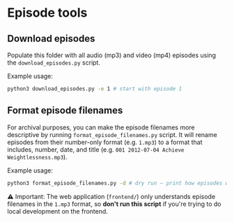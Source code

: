 # Episode tools

## Download episodes

Populate this folder with all audio (mp3) and video (mp4) episodes using the `download_episodes.py` script.

Example usage: 
```bash
python3 download_episodes.py -e 1 # start with episode 1
```

## Format episode filenames

For archival purposes, you can make the episode filenames more descriptive by running `format_episode_filenames.py` script. It will rename episodes from their number-only format (e.g. `1.mp3`) to a format that includes, number, date, and title (e.g. `001 2012-07-04 Achieve Weightlessness.mp3`).

Example usage:
```bash
python3 format_episode_filenames.py -d # dry run – print how episodes will be renamed without actually renaming them
```

⚠️ Important: The web application (`frontend/`) only understands episode filenames in the `1.mp3` format, so **don't run this script** if you're trying to do local development on the frontend.